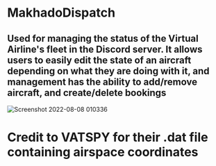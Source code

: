 # MakhadoDispatch

## Used for managing the status of the Virtual Airline's fleet in the Discord server. It allows users to easily edit the state of an aircraft depending on what they are doing with it, and management has the ability to add/remove aircraft, and create/delete bookings


![Screenshot 2022-08-08 010336](https://user-images.githubusercontent.com/53832997/183314634-cab5521c-681f-4021-a2a7-3394c50cbda2.png)

# Credit to VATSPY for their .dat file containing airspace coordinates